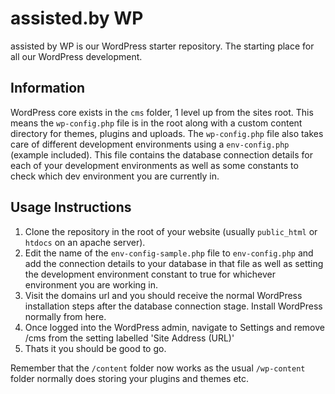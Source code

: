# assisted.by WP

assisted by WP is our WordPress starter repository. The starting place for all our WordPress development.

## Information

WordPress core exists in the `cms` folder, 1 level up from the sites root. This means the `wp-config.php` file is in the root along with a custom content directory for themes, plugins and uploads. The `wp-config.php` file also takes care of different development environments using a `env-config.php` (example included). This file contains the database connection details for each of your development environments as well as some constants to check which dev environment you are currently in.

## Usage Instructions

1. Clone the repository in the root of your website (usually `public_html` or `htdocs` on an apache server).
2. Edit the name of the `env-config-sample.php` file to `env-config.php` and add the connection details to your database in that file as well as setting the development environment constant to true for whichever environment you are working in.
3. Visit the domains url and you should receive the normal WordPress installation steps after the database connection stage. Install WordPress normally from here.
4. Once logged into the WordPress admin, navigate to Settings and remove /cms from the setting labelled 'Site Address (URL)'
5. Thats it you should be good to go.

Remember that the `/content` folder now works as the usual `/wp-content` folder normally does storing your plugins and themes etc.
